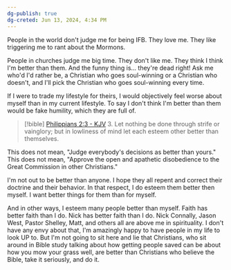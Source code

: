 ```yaml
---
dg-publish: true
dg-creted: Jun 13, 2024, 4:34 PM
---
```


People in the world don't judge me for being IFB. They love me. They like triggering me to rant about the Mormons.

People in churches judge me big time. They don't like me. They think I think I'm better than them. And the funny thing is... they're dead right! Ask me who'd I'd rather be, a Christian who goes soul-winning or a Christian who doesn't, and I'll pick the Christian who goes soul-winning every time.

If I were to trade my lifestyle for theirs, I would objectively feel worse about myself than in my current lifestyle. To say I don't think I'm better than them would be fake humility, which they are full of.

> [!bible] [Philippians 2:3 - KJV](https://www.biblegateway.com/passage/?search=Philippians+2:3&version=kjv)
> 3. Let nothing be done through strife or vainglory; but in lowliness of mind let each esteem other better than themselves.

This does not mean, "Judge everybody's decisions as better than yours." This does not mean, "Approve the open and apathetic disobedience to the Great Commission in other Christians."

I'm not out to be better than anyone. I hope they all repent and correct their doctrine and their behavior. In that respect, I do esteem them better then myself. I want better things for them than for myself.

And in other ways, I esteem many people better than myself. Faith has better faith than I do. Nick has better faith than I do. Nick Connally, Jason West, Pastor Shelley, Matt, and others all are above me in spirituality. I don't have any envy about that, I'm amazingly happy to have people in my life to look UP to. But I'm not going to sit here and lie that Christians, who sit around in Bible study talking about how getting people saved can be about how you mow your grass well, are better than Christians who believe the Bible, take it seriously, and do it.